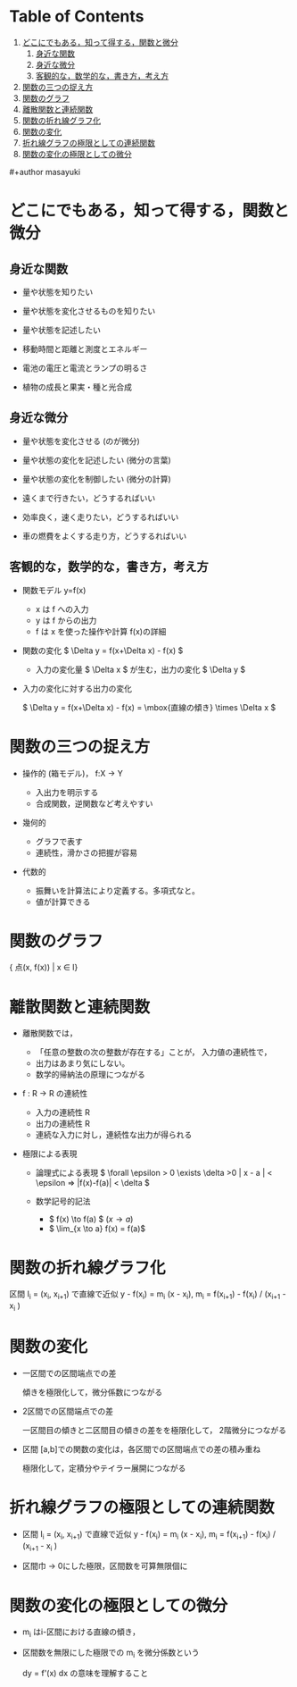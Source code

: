 
# Table of Contents

1.  [どこにでもある，知って得する，関数と微分](#orgd28a2e2)
    1.  [身近な関数](#org2ad087a)
    2.  [身近な微分](#org5255af2)
    3.  [客観的な，数学的な，書き方，考え方](#org6020ba6)
2.  [関数の三つの捉え方](#orgc9f4e2e)
3.  [関数のグラフ](#org4ef768e)
4.  [離散関数と連続関数](#org2286f12)
5.  [関数の折れ線グラフ化](#org76b44a3)
6.  [関数の変化](#orgecaea21)
7.  [折れ線グラフの極限としての連続関数](#org4570fdc)
8.  [関数の変化の極限としての微分](#orgd53746e)

\#+author masayuki


<a id="orgd28a2e2"></a>

# どこにでもある，知って得する，関数と微分


<a id="org2ad087a"></a>

## 身近な関数

-   量や状態を知りたい
-   量や状態を変化させるものを知りたい
-   量や状態を記述したい

-   移動時間と距離と測度とエネルギー
-   電池の電圧と電流とランプの明るさ
-   植物の成長と果実・種と光合成


<a id="org5255af2"></a>

## 身近な微分

-   量や状態を変化させる (のが微分)

-   量や状態の変化を記述したい (微分の言葉)
-   量や状態の変化を制御したい (微分の計算)

-   遠くまで行きたい，どうするればいい
-   効率良く，速く走りたい，どうするればいい
-   車の燃費をよくする走り方，どうするればいい


<a id="org6020ba6"></a>

## 客観的な，数学的な，書き方，考え方

-   関数モデル y=f(x)
    -   x は f への入力
    -   y は f からの出力
    -   f は x を使った操作や計算 f(x)の詳細

-   関数の変化 $ \Delta y = f(x+\Delta x) - f(x) $
    -   入力の変化量 $ \Delta x $ が生む，出力の変化 $ \Delta y $

-   入力の変化に対する出力の変化
    
    $ \Delta y = f(x+\Delta x) - f(x)  = \mbox{直線の傾き} \times \Delta x $


<a id="orgc9f4e2e"></a>

# 関数の三つの捉え方

-   操作的 (箱モデル)， f:X -> Y
    -   入出力を明示する
    -   合成関数，逆関数など考えやすい

-   幾何的
    -   グラフで表す
    -   連続性，滑かさの把握が容易

-   代数的
    -   振舞いを計算法により定義する。多項式なと。
    -   値が計算できる


<a id="org4ef768e"></a>

# 関数のグラフ

{ 点(x, f(x)) | x &isin; I}


<a id="org2286f12"></a>

# 離散関数と連続関数

-   離散関数では，
    -   「任意の整数の次の整数が存在する」ことが，
        入力値の連続性で，
    -   出力はあまり気にしない。
    -   数学的帰納法の原理につながる

-   f : R -> R の連続性
    -   入力の連続性 R
    -   出力の連続性 R
    -   連続な入力に対し，連続性な出力が得られる

-   極限による表現
    -   論理式による表現
        $ \forall \epsilon > 0 \exists \delta >0    | x - a | < \epsilon => |f(x)-f(a)| < \delta $
    
    -   数学記号的記法
        -   $ f(x) \to  f(a) $  $(x \to a)$
        -   $ \lim_{x \to a} f(x) = f(a)$


<a id="org76b44a3"></a>

# 関数の折れ線グラフ化

区間 I<sub>i</sub> = (x<sub>i</sub>, x<sub>i+1</sub>) で直線で近似 y - f(x<sub>i</sub>) = m<sub>i</sub> (x - x<sub>i</sub>),
m<sub>i</sub> = f(x<sub>i+1</sub>) - f(x<sub>i</sub>) / (x<sub>i+1</sub> - x<sub>i</sub> )


<a id="orgecaea21"></a>

# 関数の変化

-   一区間での区間端点での差
    
    傾きを極限化して，微分係数につながる

-   2区間での区間端点での差
    
    一区間目の傾きと二区間目の傾きの差をを極限化して，
    2階微分につながる

-   区間 [a,b]での関数の変化は，各区間での区間端点での差の積み重ね
    
    極限化して，定積分やテイラー展開につながる


<a id="org4570fdc"></a>

# 折れ線グラフの極限としての連続関数

-   区間 I<sub>i</sub> = (x<sub>i</sub>, x<sub>i+1</sub>) で直線で近似 y - f(x<sub>i</sub>) = m<sub>i</sub> (x - x<sub>i</sub>),
    m<sub>i</sub> = f(x<sub>i+1</sub>) - f(x<sub>i</sub>) / (x<sub>i+1</sub> - x<sub>i</sub> )

-   区間巾 -> 0にした極限，区間数を可算無限個に


<a id="orgd53746e"></a>

# 関数の変化の極限としての微分

-   m<sub>i</sub> はi-区間における直線の傾き，
-   区間数を無限にした極限での m<sub>i</sub> を微分係数という
    
    dy = f'(x) dx の意味を理解すること

